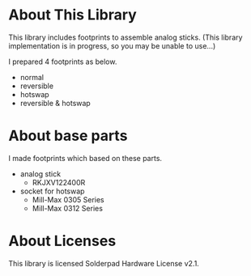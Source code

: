 # About This Library

This library includes footprints to assemble analog sticks. (This library implementation is in progress, so you may be unable to use...)

I prepared 4 footprints as below.

- normal
- reversible
- hotswap
- reversible & hotswap

# About base parts

I made footprints which based on these parts.

- analog stick
  - RKJXV122400R
- socket for hotswap
  - Mill-Max 0305 Series
  - Mill-Max 0312 Series

# About Licenses

This library is licensed Solderpad Hardware License v2.1.
